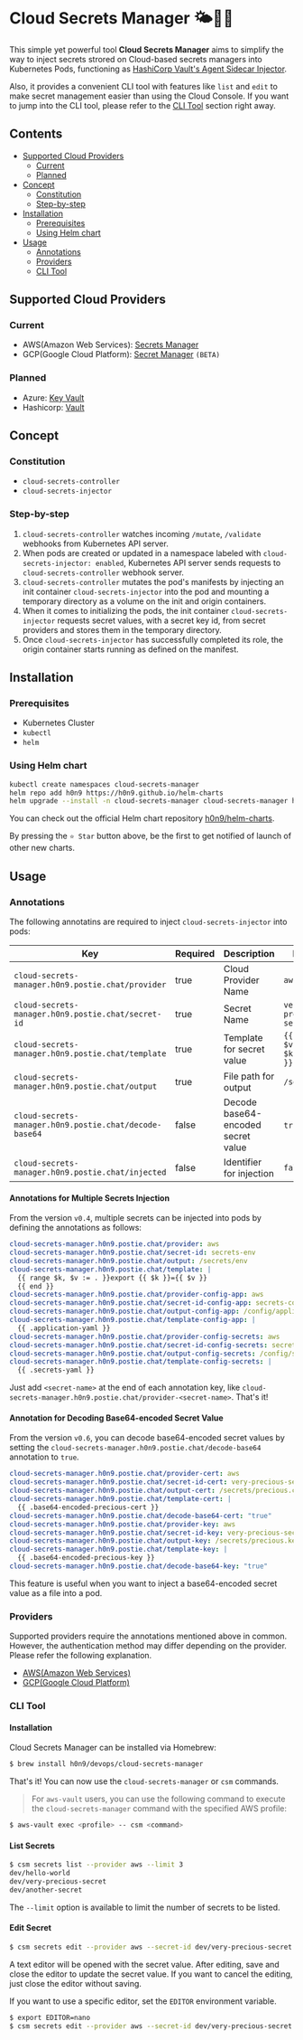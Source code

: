 # Cloud Secrets Manager 🌤🔐🐳

This simple yet powerful tool **Cloud Secrets Manager** aims to simplify the way
to inject secrets strored on Cloud-based secrets managers into Kubernetes Pods,
functioning as [HashiCorp Vault's Agent Sidecar
Injector](https://www.vaultproject.io/docs/platform/k8s/injector).

Also, it provides a convenient CLI tool with features like `list` and `edit` to
make secret management easier than using the Cloud Console. If you want to jump
into the CLI tool, please refer to the [CLI Tool](#cli-tool) section right away.

## Contents
- [Supported Cloud Providers](#cloud-providers)
  - [Current](#current)
  - [Planned](#planned)
- [Concept](#concept)
  - [Constitution](#constitution)
  - [Step-by-step](#step-by-step)
- [Installation](#installation)
  - [Prerequisites](#prerequisites)
  - [Using Helm chart](#using-helm-chart)
- [Usage](#usage)
  - [Annotations](#annotations)
  - [Providers](#providers)
  - [CLI Tool](#cli-tool)

## Supported Cloud Providers

### Current
- AWS(Amazon Web Services): [Secrets Manager](https://aws.amazon.com/secrets-manager/)
- GCP(Google Cloud Platform): [Secret Manager](https://cloud.google.com/secret-manager) `(BETA)`

### Planned
- Azure: [Key Vault](https://azure.microsoft.com/services/key-vault/#getting-started)
- Hashicorp: [Vault](https://www.vaultproject.io)

## Concept

### Constitution
- `cloud-secrets-controller`
- `cloud-secrets-injector`

### Step-by-step
1. `cloud-secrets-controller` watches incoming `/mutate`, `/validate` webhooks
from Kubernetes API server.
2. When pods are created or updated in a namespace labeled with
`cloud-secrets-injector: enabled`, Kubernetes API server sends requests to
`cloud-secrets-controller` webhook server.
3. `cloud-secrets-controller` mutates the pod's manifests by injecting an init
container `cloud-secrets-injector` into the pod and mounting a temporary
directory as a volume on the init and origin containers.
4. When it comes to initializing the pods, the init container
`cloud-secrets-injector` requests secret values, with a secret key id, from
secret providers and stores them in the temporary directory.
5. Once `cloud-secrets-injector` has successfully completed its role, the origin
container starts running as defined on the manifest.

## Installation

### Prerequisites
- Kubernetes Cluster
- `kubectl`
- `helm`

### Using Helm chart
```bash
kubectl create namespaces cloud-secrets-manager
helm repo add h0n9 https://h0n9.github.io/helm-charts
helm upgrade --install -n cloud-secrets-manager cloud-secrets-manager h0n9/cloud-secrets-manager
```

You can check out the official Helm chart repository
[h0n9/helm-charts](https://github.com/h0n9/helm-charts).

By pressing the `⭐️ Star` button above, be the first to get notified of launch
of other new charts.

## Usage

### Annotations

The following annotatins are required to inject `cloud-secrets-injector` into
pods:

| **Key**                                                | **Required** | **Description**                    | **Example**                                              |
|--------------------------------------------------------|--------------|------------------------------------|----------------------------------------------------------|
| `cloud-secrets-manager.h0n9.postie.chat/provider`      | true         | Cloud Provider Name                | `aws`                                                    |
| `cloud-secrets-manager.h0n9.postie.chat/secret-id`     | true         | Secret Name                        | `very-precious-secret`                                   |
| `cloud-secrets-manager.h0n9.postie.chat/template`      | true         | Template for secret value          | ```{{ range $k, $v := . }}{{ $k }}={{ $v }} {{ end }}``` |
| `cloud-secrets-manager.h0n9.postie.chat/output`        | true         | File path for output               | `/secrets/env`                                           |
| `cloud-secrets-manager.h0n9.postie.chat/decode-base64` | false        | Decode base64-encoded secret value | `true` or `false`                                        |
| `cloud-secrets-manager.h0n9.postie.chat/injected`      | false        | Identifier for injection           | `false`                                                  |

#### Annotations for Multiple Secrets Injection

From the version `v0.4`, multiple secrets can be injected into pods by defining
the annotations as follows:

```yaml
cloud-secrets-manager.h0n9.postie.chat/provider: aws
cloud-secrets-manager.h0n9.postie.chat/secret-id: secrets-env
cloud-secrets-manager.h0n9.postie.chat/output: /secrets/env
cloud-secrets-manager.h0n9.postie.chat/template: |
  {{ range $k, $v := . }}export {{ $k }}={{ $v }}
  {{ end }}
cloud-secrets-manager.h0n9.postie.chat/provider-config-app: aws
cloud-secrets-manager.h0n9.postie.chat/secret-id-config-app: secrets-config
cloud-secrets-manager.h0n9.postie.chat/output-config-app: /config/application.yaml
cloud-secrets-manager.h0n9.postie.chat/template-config-app: |
  {{ .application-yaml }}
cloud-secrets-manager.h0n9.postie.chat/provider-config-secrets: aws
cloud-secrets-manager.h0n9.postie.chat/secret-id-config-secrets: secrets-config
cloud-secrets-manager.h0n9.postie.chat/output-config-secrets: /config/secrets.yaml
cloud-secrets-manager.h0n9.postie.chat/template-config-secrets: |
  {{ .secrets-yaml }}
```

Just add `<secret-name>` at the end of each annotation key, like
`cloud-secrets-manager.h0n9.postie.chat/provider-<secret-name>`. That's it!

#### Annotation for Decoding Base64-encoded Secret Value

From the version `v0.6`, you can decode base64-encoded secret values by setting
the `cloud-secrets-manager.h0n9.postie.chat/decode-base64` annotation to `true`.

```yaml
cloud-secrets-manager.h0n9.postie.chat/provider-cert: aws
cloud-secrets-manager.h0n9.postie.chat/secret-id-cert: very-precious-secret
cloud-secrets-manager.h0n9.postie.chat/output-cert: /secrets/precious.cer
cloud-secrets-manager.h0n9.postie.chat/template-cert: |
  {{ .base64-encoded-precious-cert }}
cloud-secrets-manager.h0n9.postie.chat/decode-base64-cert: "true"
cloud-secrets-manager.h0n9.postie.chat/provider-key: aws
cloud-secrets-manager.h0n9.postie.chat/secret-id-key: very-precious-secret
cloud-secrets-manager.h0n9.postie.chat/output-key: /secrets/precious.key
cloud-secrets-manager.h0n9.postie.chat/template-key: |
  {{ .base64-encoded-precious-key }}
cloud-secrets-manager.h0n9.postie.chat/decode-base64-key: "true"
```

This feature is useful when you want to inject a base64-encoded secret value as
a file into a pod.

### Providers

Supported providers require the annotations mentioned above in common. However,
the authentication method may differ depending on the provider. Please refer the
following explanation.

- [AWS(Amazon Web Services)](docs/aws.md)
- [GCP(Google Cloud Platform)](docs/gcp.md)

### CLI Tool

#### Installation

Cloud Secrets Manager can be installed via Homebrew:

```bash
$ brew install h0n9/devops/cloud-secrets-manager
```

That's it! You can now use the `cloud-secrets-manager` or `csm` commands.

> For `aws-vault` users, you can use the following command to execute the
`cloud-secrets-manager` command with the specified AWS profile:

```bash
$ aws-vault exec <profile> -- csm <command>
```

#### List Secrets

```bash
$ csm secrets list --provider aws --limit 3
dev/hello-world
dev/very-precious-secret
dev/another-secret
```
The `--limit` option is available to limit the number of secrets to be listed.

#### Edit Secret

```bash
$ csm secrets edit --provider aws --secret-id dev/very-precious-secret
```

A text editor will be opened with the secret value. After editing, save and
close the editor to update the secret value. If you want to cancel the editing,
just close the editor without saving.

If you want to use a specific editor, set the `EDITOR` environment variable.

```bash
$ export EDITOR=nano
$ csm secrets edit --provider aws --secret-id dev/very-precious-secret
```
